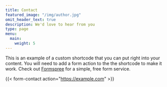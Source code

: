 ```yaml
---
title: Contact
featured_image: "/img/author.jpg"
omit_header_text: true
description: We'd love to hear from you
type: page
menu: 
  main:
    weight: 5
---
```



This is an example of a custom shortcode that you can put right into your content. You will need to add a form action to the the shortcode to make it work. Check out [Formspree](https://formspree.io/) for a simple, free form service. 

{{< form-contact action="https://example.com"  >}}